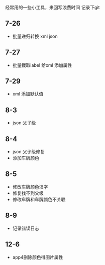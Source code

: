 经常用的一些小工具，来回写浪费时间 记录下git

## 7-26

- 批量递归转换 xml  json

## 7-27

- 批量截取label 给xml 添加属性

## 7-29

- xml 添加默认值

## 8-3

- json 父子级

## 8-4

- json 父子级修复
- 添加车牌颜色

## 8-5

- 修改车牌颜色汉字
- 修复找不到父级
- 修改车牌和车牌颜色不关联

## 8-9

- 记录错误日志

## 12-6

- app4删除颜色得图片属性
